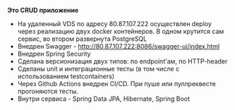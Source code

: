 <b>Это CRUD приложение</b><br/>
- На удаленный VDS по адресу 80.87.107.222 осуществлен deploy через реализацию двух docker контейнеров. В одном крутится сам сервис, во втором развернута PostgreSQL<br/>
- Внедрен Swagger - http://80.87.107.222:8086/swagger-ui/index.html<br/>
- Внедрен Spring Security<br/>
- Сделана версионизация двух типов: по endpoint'ам, по HTTP-header<br/>
- Сделаны unit и интеграционные тесты (в том числе с использованием testcontainers)<br/>
- Через Github Actions внедрен CI/CD. При пуше или пуллреквесте прогоняются тесты.<br/>
- Внутри сервиса - Spring Data JPA, Hibernate, Spring Boot
